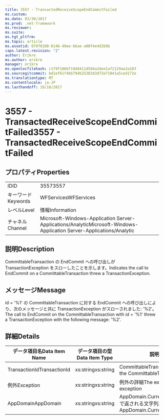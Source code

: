 ```yaml
---
title: 3557 - TransactedReceiveScopeEndCommitFailed
ms.custom: 
ms.date: 03/30/2017
ms.prod: .net-framework
ms.reviewer: 
ms.suite: 
ms.tgt_pltfrm: 
ms.topic: article
ms.assetid: 079f0188-8146-49ee-b6ae-a08f4e4d2b9b
caps.latest.revision: "2"
author: Erikre
ms.author: erikre
manager: erikre
ms.openlocfilehash: c1f9f1066f1948411d584a2dee1af2129aa3a103
ms.sourcegitcommit: bd1ef61f4bb794b25383d3d72e71041a5ced172e
ms.translationtype: MT
ms.contentlocale: ja-JP
ms.lasthandoff: 10/18/2017
---
```

# <a name="3557---transactedreceivescopeendcommitfailed"></a><span data-ttu-id="7cadf-102">3557 - TransactedReceiveScopeEndCommitFailed</span><span class="sxs-lookup"><span data-stu-id="7cadf-102">3557 - TransactedReceiveScopeEndCommitFailed</span></span>
## <a name="properties"></a><span data-ttu-id="7cadf-103">プロパティ</span><span class="sxs-lookup"><span data-stu-id="7cadf-103">Properties</span></span>  
  
|||  
|-|-|  
|<span data-ttu-id="7cadf-104">ID</span><span class="sxs-lookup"><span data-stu-id="7cadf-104">ID</span></span>|<span data-ttu-id="7cadf-105">3557</span><span class="sxs-lookup"><span data-stu-id="7cadf-105">3557</span></span>|  
|<span data-ttu-id="7cadf-106">キーワード</span><span class="sxs-lookup"><span data-stu-id="7cadf-106">Keywords</span></span>|<span data-ttu-id="7cadf-107">WFServices</span><span class="sxs-lookup"><span data-stu-id="7cadf-107">WFServices</span></span>|  
|<span data-ttu-id="7cadf-108">レベル</span><span class="sxs-lookup"><span data-stu-id="7cadf-108">Level</span></span>|<span data-ttu-id="7cadf-109">情報</span><span class="sxs-lookup"><span data-stu-id="7cadf-109">Information</span></span>|  
|<span data-ttu-id="7cadf-110">チャネル</span><span class="sxs-lookup"><span data-stu-id="7cadf-110">Channel</span></span>|<span data-ttu-id="7cadf-111">Microsoft-Windows-Application Server-Applications/Analytic</span><span class="sxs-lookup"><span data-stu-id="7cadf-111">Microsoft-Windows-Application Server-Applications/Analytic</span></span>|  
  
## <a name="description"></a><span data-ttu-id="7cadf-112">説明</span><span class="sxs-lookup"><span data-stu-id="7cadf-112">Description</span></span>  
 <span data-ttu-id="7cadf-113">CommittableTransaction の EndCommit への呼び出しが TransactionException をスローしたことを示します。</span><span class="sxs-lookup"><span data-stu-id="7cadf-113">Indicates the call to EndCommit on a CommittableTransaction threw a TransactionException.</span></span>  
  
## <a name="message"></a><span data-ttu-id="7cadf-114">メッセージ</span><span class="sxs-lookup"><span data-stu-id="7cadf-114">Message</span></span>  
 <span data-ttu-id="7cadf-115">id = '%1' の CommittableTransaction に対する EndCommit への呼び出しにより、次のメッセージと共に TransactionException がスローされました: '%2'。</span><span class="sxs-lookup"><span data-stu-id="7cadf-115">The call to EndCommit on the CommittableTransaction with id = '%1' threw a TransactionException with the following message: '%2'.</span></span>  
  
## <a name="details"></a><span data-ttu-id="7cadf-116">詳細</span><span class="sxs-lookup"><span data-stu-id="7cadf-116">Details</span></span>  
  
|<span data-ttu-id="7cadf-117">データ項目名</span><span class="sxs-lookup"><span data-stu-id="7cadf-117">Data Item Name</span></span>|<span data-ttu-id="7cadf-118">データ項目の型</span><span class="sxs-lookup"><span data-stu-id="7cadf-118">Data Item Type</span></span>|<span data-ttu-id="7cadf-119">説明</span><span class="sxs-lookup"><span data-stu-id="7cadf-119">Description</span></span>|  
|--------------------|--------------------|-----------------|  
|<span data-ttu-id="7cadf-120">TransactionId</span><span class="sxs-lookup"><span data-stu-id="7cadf-120">TransactionId</span></span>|<span data-ttu-id="7cadf-121">xs:string</span><span class="sxs-lookup"><span data-stu-id="7cadf-121">xs:string</span></span>|<span data-ttu-id="7cadf-122">CommittableTransaction の ID。</span><span class="sxs-lookup"><span data-stu-id="7cadf-122">The id of the CommittableTransaction.</span></span>|  
|<span data-ttu-id="7cadf-123">例外</span><span class="sxs-lookup"><span data-stu-id="7cadf-123">Exception</span></span>|<span data-ttu-id="7cadf-124">xs:string</span><span class="sxs-lookup"><span data-stu-id="7cadf-124">xs:string</span></span>|<span data-ttu-id="7cadf-125">例外の詳細</span><span class="sxs-lookup"><span data-stu-id="7cadf-125">The exception details for the exception</span></span>|  
|<span data-ttu-id="7cadf-126">AppDomain</span><span class="sxs-lookup"><span data-stu-id="7cadf-126">AppDomain</span></span>|<span data-ttu-id="7cadf-127">xs:string</span><span class="sxs-lookup"><span data-stu-id="7cadf-127">xs:string</span></span>|<span data-ttu-id="7cadf-128">AppDomain.CurrentDomain.FriendlyName で返される文字列。</span><span class="sxs-lookup"><span data-stu-id="7cadf-128">The string returned by AppDomain.CurrentDomain.FriendlyName.</span></span>|
